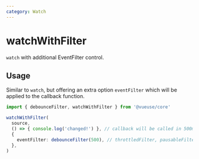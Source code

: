 ```yaml
---
category: Watch
---
```


# watchWithFilter

`watch` with additional EventFilter control.

## Usage

Similar to `watch`, but offering an extra option `eventFilter` which will be applied to the callback function.

```ts
import { debounceFilter, watchWithFilter } from '@vueuse/core'

watchWithFilter(
  source,
  () => { console.log('changed!') }, // callback will be called in 500ms debounced manner
  {
    eventFilter: debounceFilter(500), // throttledFilter, pausableFilter or custom filters
  },
)
```
